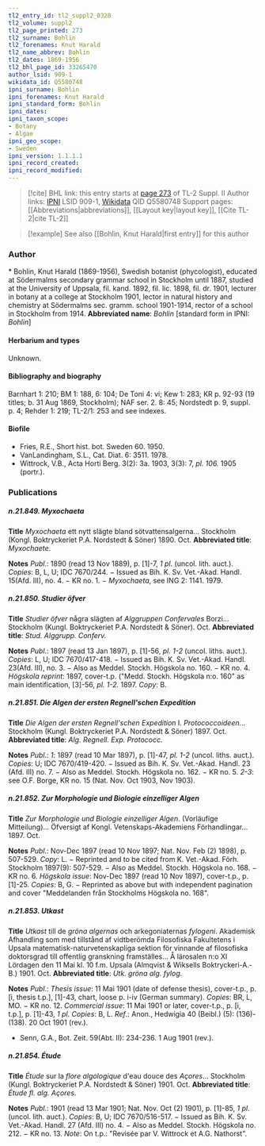 ```yaml
---
tl2_entry_id: tl2_suppl2_0328
tl2_volume: suppl2
tl2_page_printed: 273
tl2_surname: Bohlin
tl2_forenames: Knut Harald
tl2_name_abbrev: Bohlin
tl2_dates: 1869-1956
tl2_bhl_page_id: 33265470
author_lsid: 909-1
wikidata_id: Q5580748
ipni_surname: Bohlin
ipni_forenames: Knut Harald
ipni_standard_form: Bohlin
ipni_dates: 
ipni_taxon_scope: 
- Botany
- Algae
ipni_geo_scope: 
- Sweden
ipni_version: 1.1.1.1
ipni_record_created: 
ipni_record_modified:
---
```


> [!cite] BHL link: this entry starts at [page 273](https://www.biodiversitylibrary.org/page/33265470) of TL-2 Suppl. II
> Author links: [IPNI](https://www.ipni.org/a/909-1) LSID 909-1, [Wikidata](https://www.wikidata.org/wiki/Q5580748) QID Q5580748
> Support pages: [[Abbreviations|abbreviations]], [[Layout key|layout key]], [[Cite TL-2|cite TL-2]]

> [!example] See also [[Bohlin, Knut Harald|first entry]] for this author

### Author

\* Bohlin, Knut Harald (1869-1956), Swedish botanist (phycologist), educated at Södermalms secondary grammar school in Stockholm until 1887, studied at the University of Uppsala, fil. kand. 1892, fil. lic. 1898, fil. dr. 1901, lecturer in botany at a college at Stockholm 1901, lector in natural history and chemistry at Södermalms sec. gramm. school 1901-1914, rector of a school in Stockholm from 1914. 
**Abbreviated name**: *Bohlin* \[standard form in IPNI: *Bohlin*\]

#### Herbarium and types

Unknown.

#### Bibliography and biography

Barnhart 1: 210; BM 1: 188, 6: 104; De Toni 4: vi; Kew 1: 283; KR p. 92-93 (19 titles; b. 31 Aug 1869, Stockholm); NAF ser. 2. 8: 45; Nordstedt p. 9, suppl. p. 4; Rehder 1: 219; TL-2/1: 253 and see indexes.

#### Biofile

- Fries, R.E., Short hist. bot. Sweden 60. 1950.
- VanLandingham, S.L., Cat. Diat. 6: 3511. 1978.
- Wittrock, V.B., Acta Horti Berg. 3(2): 3a. 1903, 3(3): 7, *pl. 106.* 1905 (portr.).

### Publications

##### n.21.849. Myxochaeta

**Title**
*Myxochaeta* ett nytt slägte bland sötvattensalgerna... Stockholm (Kongl. Boktryckeriet P.A. Nordstedt & Söner) 1890. Oct.
**Abbreviated title**: *Myxochaete*.

**Notes**
*Publ*.: 1890 (read 13 Nov 1889), p. \[1\]-7, *1 pl*. (uncol. lith. auct.). *Copies*: B, L, U; IDC 7670/244. − Issued as Bih. K. Sv. Vet.-Akad. Handl. 15(Afd. III), no. 4. − KR no. 1. − *Myxochaeta*, see ING 2: 1141. 1979.

##### n.21.850. Studier öfver

**Title**
*Studier öfver* några slägten af *Alggruppen Confervales* Borzi... Stockholm (Kungl. Boktryckeriet P.A. Nordstedt & Söner). Oct.
**Abbreviated title**: *Stud. Alggrupp. Conferv.*

**Notes**
*Publ*.: 1897 (read 13 Jan 1897), p. \[1\]-56, *pl. 1-2* (uncol. liths. auct.). *Copies*: L, U; IDC 7670/417-418. − Issued as Bih. K. Sv. Vet.-Akad. Handl. 23(Afd. III), no. 3. − Also as Meddel. Stockh. Högskola no. 160. − KR no. 4.
*Högskola reprint*: 1897, cover-t.p. ("Medd. Stockh. Högskola n:o. 160" as main identification, \[3\]-56, *pl. 1-2.* 1897. *Copy*: B.

##### n.21.851. Die Algen der ersten Regnell'schen Expedition

**Title**
*Die Algen der ersten Regnell'schen Expedition* I. *Protococcoideen*... Stockholm (Kungl. Boktryckeriet P.A. Nordstedt & Söner) 1897. Oct.
**Abbreviated title**: *Alg. Regnell. Exp. Protococc.*

**Notes**
*Publ*.: *1*: 1897 (read 10 Mar 1897), p. \[1\]-47, *pl. 1-2* (uncol. liths. auct.). *Copies*: U; IDC 7670/419-420. − Issued as Bih. K. Sv. Vet.-Akad. Handl. 23 (Afd. III) no. 7. − Also as Meddel. Stockh. Högskola no. 162. − KR no. 5.
*2-3*: see O.F. Borge, KR no. 15 (Nat. Nov. Oct 1903, Nov 1903).

##### n.21.852. Zur Morphologie und Biologie einzelliger Algen

**Title**
*Zur Morphologie und Biologie einzelliger Algen*. (Vorläufige Mitteilung)... Öfversigt af Kongl. Vetenskaps-Akademiens Förhandlingar... 1897. Oct.

**Notes**
*Publ*.: Nov-Dec 1897 (read 10 Nov 1897; Nat. Nov. Feb (2) 1898), p. 507-529. *Copy*: L. − Reprinted and to be cited from K. Vet.-Akad. Förh. Stockholm 1897(9): 507-529. − Also as Meddel. Stockh. Högskola no. 168. − KR no. 6.
*Högskola issue*: Nov-Dec 1897 (read 10 Nov 1897), cover-t.p., p. \[1\]-25. *Copies*: B, G. − Reprinted as above but with independent pagination and cover "Meddelanden från Stockholms Högskola no. 168".

##### n.21.853. Utkast

**Title**
*Utkast* till de *gröna algernas* och arkegoniaternas *fylogeni*. Akademisk Afhandling som med tillstånd af vidtberömda Filosofiska Fakultetens i Upsala matematisk-naturvetenskapliga sektion för vinnande af filosofiska doktorsgrad till offentlig granskning framställes... Å lärosalen n:o XI Lördagen den 11 Mai kl. 10 f.m. Upsala (Almqvist & Wiksells Boktryckeri-A.-B.) 1901. Oct.
**Abbreviated title**: *Utk. gröna alg. fylog.*

**Notes**
*Publ*.: *Thesis issue*: 11 Mai 1901 (date of defense thesis), cover-t.p., p. \[i, thesis t.p.\], \[1\]-43, chart, loose p. i-iv (German summary). *Copies*: BR, L, MO. − KR no. 12.
*Commercial issue*: 11 Mai 1901 or later, cover-t.p., p. \[i, t.p.\], p. \[1\]-43, *1 pl. Copies*: B, L.
*Ref*.: Anon., Hedwigia 40 (Beibl.) (5): (136)-(138). 20 Oct 1901 (rev.).
- Senn, G.A., Bot. Zeit. 59(Abt. II): 234-236. 1 Aug 1901 (rev.).

##### n.21.854. Étude

**Title**
*Étude* sur la *flore algologique* d'eau douce des *Açores*... Stockholm (Kungl. Boktryckeriet P.A. Nordstedt & Söner) 1901. Oct.
**Abbreviated title**: *Étude fl. alg. Açores*.

**Notes**
*Publ*.: 1901 (read 13 Mar 1901; Nat. Nov. Oct (2) 1901), p. \[1\]-85, *1 pl*. (uncol. lith. auct.).
*Copies*: B, U; IDC 7670/516-517. − Issued as Bih. K. Sv. Vet.-Akad. Handl. 27 (Afd. III) no. 4. − Also as Meddel. Stockh. Högskola no. 212. − KR no. 13.
*Note*: On t.p.: "Revisée par V. Wittrock et A.G. Nathorst".


